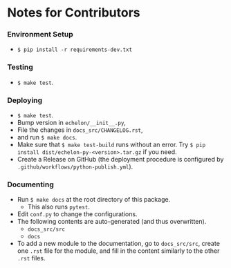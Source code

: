 # Notes for Contributors

### Environment Setup
- ``$ pip install -r requirements-dev.txt``

### Testing
- ``$ make test``.

### Deploying
- ``$ make test``.
- Bump version in `echelon/__init__.py`,
- File the changes in `docs_src/CHANGELOG.rst`,
- and run `$ make docs`.
- Make sure that ``$ make test-build`` runs without an error. Try ``$ pip install dist/echelon-py-<version>.tar.gz`` if you need.
- Create a Release on GitHub (the deployment procedure is configured by `.github/workflows/python-publish.yml`).

### Documenting
- Run ``$ make docs`` at the root directory of this package.
  - This also runs ``pytest``.
- Edit ``conf.py`` to change the configurations.
- The following contents are auto-generated (and thus overwritten).
  - ``docs_src/src``
  - ``docs``
- To add a new module to the documentation, go to `docs_src/src`, create one `.rst` file for the module, and fill in the content similarly to the other `.rst` files.
